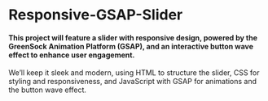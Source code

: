 <h1>Responsive-GSAP-Slider</h1>
<h4>This project will feature a slider with responsive design, powered by the GreenSock Animation Platform (GSAP), and an interactive button wave effect to enhance user engagement.</h4>
<p>We’ll keep it sleek and modern, using HTML to structure the slider, CSS for styling and responsiveness, and JavaScript with GSAP for animations and the button wave effect.</p>
